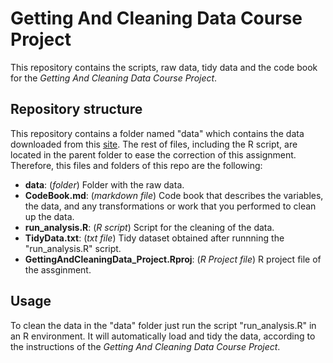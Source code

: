 # Getting And Cleaning Data Course Project

This repository contains the scripts, raw data, tidy data and the code book for the *Getting And Cleaning Data Course Project*.

## Repository structure

This repository contains a folder named "data" which contains the data downloaded from this [site](http://archive.ics.uci.edu/ml/datasets/Human+Activity+Recognition+Using+Smartphones). The rest of files, including the R script, are located in the parent folder to ease the correction of this assignment. Therefore, this files and folders of this repo are the following:

* **data**: (*folder*) Folder with the raw data.
* **CodeBook.md**: (*markdown file*) Code book that describes the variables, the data, and any transformations or work that you performed to clean up the data.
* **run_analysis.R**: (*R script*) Script for the cleaning of the data.
* **TidyData.txt**: (*txt file*) Tidy dataset obtained after runnning the "run_analysis.R" script.
* **GettingAndCleaningData_Project.Rproj**: (*R Project file*) R project file of the assginment.

## Usage

To clean the data in the "data" folder just run the script "run_analysis.R" in an R environment. It will automatically load and tidy the data, according to the instructions of the *Getting And Cleaning Data Course Project*.